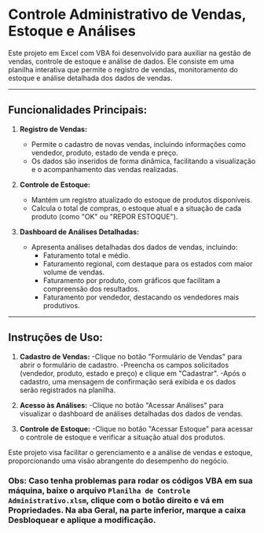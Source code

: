 # Controle Administrativo de Vendas, Estoque e Análises

Este projeto em Excel com VBA foi desenvolvido para auxiliar na gestão de vendas, controle de estoque e análise de dados. Ele consiste em uma planilha interativa que permite o registro de vendas, monitoramento do estoque e análise detalhada dos dados de vendas.
<hr>

## Funcionalidades Principais:
1. **Registro de Vendas:**
   - Permite o cadastro de novas vendas, incluindo informações como vendedor, produto, estado de venda e preço.
   - Os dados são inseridos de forma dinâmica, facilitando a visualização e o acompanhamento das vendas realizadas.

2. **Controle de Estoque:**
   - Mantém um registro atualizado do estoque de produtos disponíveis.
   - Calcula o total de compras, o estoque atual e a situação de cada produto (como "OK" ou "REPOR ESTOQUE").

3. **Dashboard de Análises Detalhadas:**
   - Apresenta análises detalhadas dos dados de vendas, incluindo:
     - Faturamento total e médio.
     - Faturamento regional, com destaque para os estados com maior volume de vendas.
     - Faturamento por produto, com gráficos que facilitam a compreensão dos resultados.
     - Faturamento por vendedor, destacando os vendedores mais produtivos.
<hr>

## Instruções de Uso:
1. **Cadastro de Vendas:**
  -Clique no botão "Formulário de Vendas" para abrir o formulário de cadastro.
  -Preencha os campos solicitados (vendedor, produto, estado e preço) e clique em "Cadastrar".
  -Após o cadastro, uma mensagem de confirmação será exibida e os dados serão registrados na planilha.
   
2. **Acesso às Análises:**
  -Clique no botão "Acessar Análises" para visualizar o dashboard de análises detalhadas dos dados de vendas.
   
3. **Controle de Estoque:**
  -Clique no botão "Acessar Estoque" para acessar o controle de estoque e verificar a situação atual dos produtos.
   
Este projeto visa facilitar o gerenciamento e a análise de vendas e estoque, proporcionando uma visão abrangente do desempenho do negócio.

### Obs: Caso tenha problemas para rodar os códigos VBA em sua máquina, baixe o arquivo `Planilha de Controle Administrativo.xlsm`, clique com o botão direito e vá em Propriedades. Na aba Geral, na parte inferior, marque a caixa Desbloquear e aplique a modificação.
